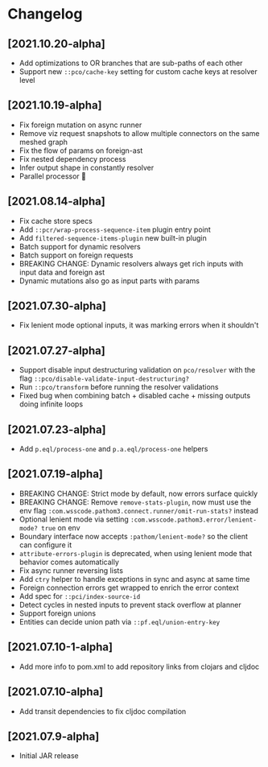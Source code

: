 # Changelog

## [2021.10.20-alpha]
- Add optimizations to OR branches that are sub-paths of each other
- Support new `::pco/cache-key` setting for custom cache keys at resolver level

## [2021.10.19-alpha]
- Fix foreign mutation on async runner
- Remove viz request snapshots to allow multiple connectors on the same meshed graph
- Fix the flow of params on foreign-ast
- Fix nested dependency process
- Infer output shape in constantly resolver
- Parallel processor 🎉

## [2021.08.14-alpha]
- Fix cache store specs
- Add `::pcr/wrap-process-sequence-item` plugin entry point
- Add `filtered-sequence-items-plugin` new built-in plugin
- Batch support for dynamic resolvers
- Batch support on foreign requests
- BREAKING CHANGE: Dynamic resolvers always get rich inputs with input data and foreign ast
- Dynamic mutations also go as input parts with params 

## [2021.07.30-alpha]
- Fix lenient mode optional inputs, it was marking errors when it shouldn't

## [2021.07.27-alpha]
- Support disable input destructuring validation on `pco/resolver` with the flag `::pco/disable-validate-input-destructuring?`
- Run `::pco/transform` before running the resolver validations
- Fixed bug when combining batch + disabled cache + missing outputs doing infinite loops

## [2021.07.23-alpha]
- Add `p.eql/process-one` and `p.a.eql/process-one` helpers

## [2021.07.19-alpha]
- BREAKING CHANGE: Strict mode by default, now errors surface quickly
- BREAKING CHANGE: Remove `remove-stats-plugin`, now must use the env flag `:com.wsscode.pathom3.connect.runner/omit-run-stats?` instead
- Optional lenient mode via setting `:com.wsscode.pathom3.error/lenient-mode? true` on env
- Boundary interface now accepts `:pathom/lenient-mode?` so the client can configure it
- `attribute-errors-plugin` is deprecated, when using lenient mode that behavior comes automatically
- Fix async runner reversing lists
- Add `ctry` helper to handle exceptions in sync and async at same time
- Foreign connection errors get wrapped to enrich the error context
- Add spec for `::pci/index-source-id`
- Detect cycles in nested inputs to prevent stack overflow at planner
- Support foreign unions
- Entities can decide union path via `::pf.eql/union-entry-key`

## [2021.07.10-1-alpha]
- Add more info to pom.xml to add repository links from clojars and cljdoc

## [2021.07.10-alpha]
- Add transit dependencies to fix cljdoc compilation

## [2021.07.9-alpha]
- Initial JAR release
